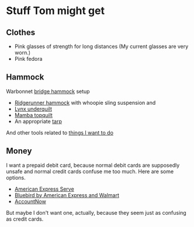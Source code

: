 Stuff Tom might get
=============================

## Clothes

* Pink glasses of strength for long distances
    (My current glasses are very worn.)
* Pink fedora

## Hammock
Warbonnet [bridge hammock](http://www.campinghammockreviews.com/2013/06/24/bridge-hammock-battle/) setup

* [Ridgerunner hammock](http://www.warbonnetoutdoors.com/ridgerunner-hammock/) with whoopie sling suspension and 
* [Lynx underquilt](http://www.warbonnetoutdoors.com/lynx-series-underquilts/)
* [Mamba topquilt](http://www.warbonnetoutdoors.com/mamba-topquilts/)
* An appropriate [tarp](https://store-2ieh8pn.mybigcommerce.com/tarps-101/)

And other tools related to
[things I want to do](/!/things-i-want-to-do/)

## Money
I want a prepaid debit card, because normal debit cards are supposedly
unsafe and normal credit cards confuse me too much. Here are some options.

* [American Express Serve](http://www.nerdwallet.com/prepaid/debit-cards/American-Express-Prepaid)
* [Bluebird by American Express and Walmart](http://www.bankrate.com/finance/banking/bluebird-by-american-express-walmart.aspx)
* [AccountNow](http://www.accountnow.com)

But maybe I don't want one, actually, because they seem just as confusing
as credit cards.

